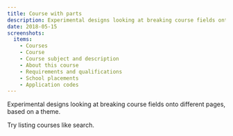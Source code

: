 ```yaml
---
title: Course with parts
description: Experimental designs looking at breaking course fields onto different pages, based on a theme.
date: 2018-05-15
screenshots:
  items:
    - Courses
    - Course
    - Course subject and description
    - About this course
    - Requirements and qualifications
    - School placements
    - Application codes
---
```


Experimental designs looking at breaking course fields onto different pages, based on a theme.

Try listing courses like search.

